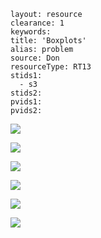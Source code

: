 ````
layout: resource
clearance: 1
keywords:
title: 'Boxplots'
alias: problem
source: Don
resourceType: RT13
stids1: 
  - s3
stids2:
pvids1:
pvids2:

````



![ ](http://4.bp.blogspot.com/-_OqTe2oKsi4/T0ffQTUXQZI/AAAAAAAADdc/2qrlkzdnGDk/s1600/F4.large.jpg)

![ ](http://2.bp.blogspot.com/-n3oedD1vu9w/T0ffYZsIuKI/AAAAAAAADdk/CRKQKuFt6ZI/s1600/Picture1.png)

![ ](http://2.bp.blogspot.com/-HxmrNW1Cf3U/T0ffZaxsYHI/AAAAAAAADds/AjOQYOaJHsU/s1600/Picture2.png)

![ ](http://4.bp.blogspot.com/-3-_YJ5E6wCU/T0ffbk5awmI/AAAAAAAADd8/2xXJmWZcB3w/s1600/Picture4.png)

![ ](http://2.bp.blogspot.com/-Dh1S4rOfbrk/T0ffaoituzI/AAAAAAAADd0/FOD_-aaDl64/s1600/Picture3.png)

![ ](http://1.bp.blogspot.com/-SIJAea_qJ40/T0ffeo-S7TI/AAAAAAAADeE/sOnRXw4zHiY/s1600/Picture5.png)




